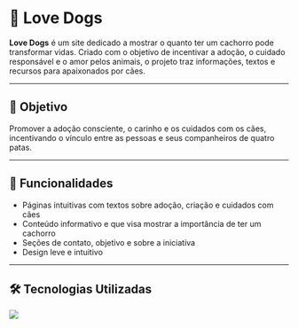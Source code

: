 # 🐾 Love Dogs

**Love Dogs** é um site dedicado a mostrar o quanto ter um cachorro pode transformar vidas. Criado com o objetivo de incentivar a adoção, o cuidado responsável e o amor pelos animais, o projeto traz informações, textos e recursos para apaixonados por cães.

---

## 🚀 Objetivo

Promover a adoção consciente, o carinho e os cuidados com os cães, incentivando o vínculo entre as pessoas e seus companheiros de quatro patas.

---

## 🌟 Funcionalidades

- Páginas intuitivas com textos sobre adoção, criação e cuidados com cães
- Conteúdo informativo e que visa mostrar a importância de ter um cachorro
- Seções de contato, objetivo e sobre a iniciativa
- Design leve e intuitivo

---

## 🛠️ Tecnologias Utilizadas

<div text-align="left">
    <img src="https://skillicons.dev/icons?i=html,css,bootstrap,git,github"/>
</div>
